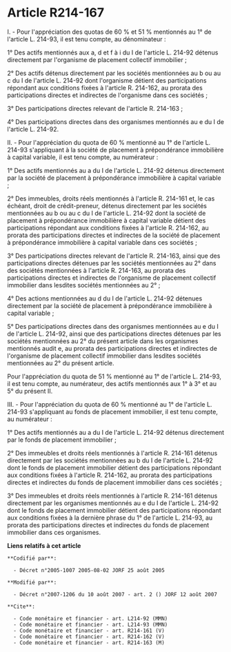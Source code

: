 # Article R214-167

I. - Pour l'appréciation des quotas de 60 % et 51 % mentionnés au 1° de l'article L. 214-93, il est tenu compte, au
dénominateur :

1° Des actifs mentionnés aux a, d et f à i du I de l'article L. 214-92 détenus directement par l'organisme de placement
collectif immobilier ;

2° Des actifs détenus directement par les sociétés mentionnées au b ou au c du I de l'article L. 214-92 dont l'organisme
détient des participations répondant aux conditions fixées à l'article R. 214-162, au prorata des participations directes et
indirectes de l'organisme dans ces sociétés ;

3° Des participations directes relevant de l'article R. 214-163 ;

4° Des participations directes dans des organismes mentionnés au e du I de l'article L. 214-92.

II. - Pour l'appréciation du quota de 60 % mentionné au 1° de l'article L. 214-93 s'appliquant à la société de placement à
prépondérance immobilière à capital variable, il est tenu compte, au numérateur :

1° Des actifs mentionnés au a du I de l'article L. 214-92 détenus directement par la société de placement à prépondérance
immobilière à capital variable ;

2° Des immeubles, droits réels mentionnés à l'article R. 214-161 et, le cas échéant, droit de crédit-preneur, détenus
directement par les sociétés mentionnées au b ou au c du I de l'article L. 214-92 dont la société de placement à
prépondérance immobilière à capital variable détient des participations répondant aux conditions fixées à l'article R.
214-162, au prorata des participations directes et indirectes de la société de placement à prépondérance immobilière à
capital variable dans ces sociétés ;

3° Des participations directes relevant de l'article R. 214-163, ainsi que des participations directes détenues par les
sociétés mentionnées au 2° dans des sociétés mentionnées à l'article R. 214-163, au prorata des participations directes et
indirectes de l'organisme de placement collectif immobilier dans lesdites sociétés mentionnées au 2° ;

4° Des actions mentionnées au d du I de l'article L. 214-92 détenues directement par la société de placement à prépondérance
immobilière à capital variable ;

5° Des participations directes dans des organismes mentionnées au e du I de l'article L. 214-92, ainsi que des participations
directes détenues par les sociétés mentionnées au 2° du présent article dans les organismes mentionnés audit e, au prorata
des participations directes et indirectes de l'organisme de placement collectif immobilier dans lesdites sociétés mentionnées
au 2° du présent article.

Pour l'appréciation du quota de 51 % mentionné au 1° de l'article L. 214-93, il est tenu compte, au numérateur, des actifs
mentionnés aux 1° à 3° et au 5° du présent II.

III. - Pour l'appréciation du quota de 60 % mentionné au 1° de l'article L. 214-93 s'appliquant au fonds de placement
immobilier, il est tenu compte, au numérateur :

1° Des actifs mentionnés au a du I de l'article L. 214-92 détenus directement par le fonds de placement immobilier ;

2° Des immeubles et droits réels mentionnés à l'article R. 214-161 détenus directement par les sociétés mentionnées au b du I
de l'article L. 214-92 dont le fonds de placement immobilier détient des participations répondant aux conditions fixées à
l'article R. 214-162, au prorata des participations directes et indirectes du fonds de placement immobilier dans ces
sociétés ;

3° Des immeubles et droits réels mentionnés à l'article R. 214-161 détenus directement par les organismes mentionnés au e du
I de l'article L. 214-92 dont le fonds de placement immobilier détient des participations répondant aux conditions fixées à
la dernière phrase du 1° de l'article L. 214-93, au prorata des participations directes et indirectes du fonds de placement
immobilier dans ces organismes.

**Liens relatifs à cet article**

	**Codifié par**:

	  - Décret n°2005-1007 2005-08-02 JORF 25 août 2005

	**Modifié par**:

	  - Décret n°2007-1206 du 10 août 2007 - art. 2 () JORF 12 août 2007

	**Cite**:

	  - Code monétaire et financier - art. L214-92 (MMN)
	  - Code monétaire et financier - art. L214-93 (MMN)
	  - Code monétaire et financier - art. R214-161 (V)
	  - Code monétaire et financier - art. R214-162 (V)
	  - Code monétaire et financier - art. R214-163 (M)
